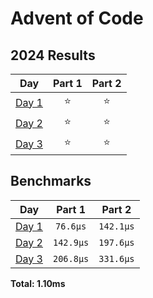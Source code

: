 # Advent of Code

<!--- advent_readme_stars table --->
## 2024 Results

| Day | Part 1 | Part 2 |
| :---: | :---: | :---: |
| [Day 1](https://adventofcode.com/2024/day/1) | ⭐ | ⭐ |
| [Day 2](https://adventofcode.com/2024/day/2) | ⭐ | ⭐ |
| [Day 3](https://adventofcode.com/2024/day/3) | ⭐ | ⭐ |
<!--- advent_readme_stars table --->

<!--- benchmarking table --->
## Benchmarks

| Day | Part 1 | Part 2 |
| :---: | :---: | :---:  |
| [Day 1](./src/bin/01.rs) | `76.6µs` | `142.1µs` |
| [Day 2](./src/bin/02.rs) | `142.9µs` | `197.6µs` |
| [Day 3](./src/bin/03.rs) | `206.8µs` | `331.6µs` |

**Total: 1.10ms**
<!--- benchmarking table --->
